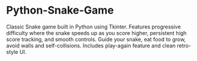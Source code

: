 # Python-Snake-Game
Classic Snake game built in Python using Tkinter. Features progressive difficulty where the snake speeds up as you score higher, persistent high score tracking, and smooth controls. Guide your snake, eat food to grow, avoid walls and self-collisions. Includes play-again feature and clean retro-style UI.
